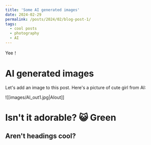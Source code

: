 ```yaml
---
title: 'Some AI generated images'
date: 2024-02-29
permalink: /posts/2024/02/blog-post-1/
tags:
  - cool posts
  - photography
  - AI
---
```


Yee！

AI generated images
======
Let's add an image to this post. Here's a picture of cute girl from AI:

![[images/AI_out1.jpg|AIout]]

Isn't it adorable? 😺
Green
======

Aren't headings cool?
------
